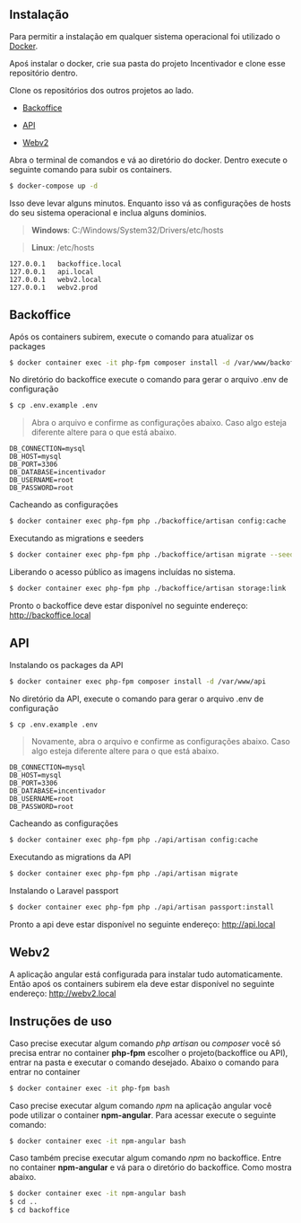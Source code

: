 ## Instalação

Para permitir a instalação em qualquer sistema operacional foi utilizado o [Docker](https://www.docker.com/products/docker-desktop).

Apoś instalar o docker, crie sua pasta do projeto Incentivador e clone esse repositório dentro.

Clone os repositórios dos outros projetos ao lado.

- [Backoffice](https://bitbucket.org/Incentivadorvendas/backoffice/src/master/)

- [API](https://bitbucket.org/Incentivadorvendas/api/src/master/)

- [Webv2](https://bitbucket.org/Incentivadorvendas/webv2/src/master/)


Abra o terminal de comandos e vá ao diretório do docker. Dentro execute o seguinte comando para subir os containers.
```bash
$ docker-compose up -d
```

Isso deve levar alguns minutos. Enquanto isso vá as configurações de hosts do seu sistema operacional e inclua alguns dominios.
> **Windows**: C:/Windows/System32/Drivers/etc/hosts

> **Linux**: /etc/hosts
```text
127.0.0.1	backoffice.local
127.0.0.1	api.local
127.0.0.1	webv2.local
127.0.0.1	webv2.prod
```

## Backoffice

Após os containers subirem, execute o comando para atualizar os packages
```bash
$ docker container exec -it php-fpm composer install -d /var/www/backoffice
```

No diretório do backoffice execute o comando para gerar o arquivo .env de configuração
```bash
$ cp .env.example .env
```
> Abra o arquivo e confirme as configurações abaixo. Caso algo esteja diferente altere para o que está abaixo.
```env
DB_CONNECTION=mysql
DB_HOST=mysql
DB_PORT=3306
DB_DATABASE=incentivador
DB_USERNAME=root
DB_PASSWORD=root
```

Cacheando as configurações
```bash
$ docker container exec php-fpm php ./backoffice/artisan config:cache
```

Executando as migrations e seeders
```bash
$ docker container exec php-fpm php ./backoffice/artisan migrate --seed
```

Liberando o acesso público as imagens incluídas no sistema.
```bash
$ docker container exec php-fpm php ./backoffice/artisan storage:link
```

Pronto o backoffice deve estar disponível no seguinte endereço: http://backoffice.local

## API

Instalando os packages da API
```bash
$ docker container exec php-fpm composer install -d /var/www/api 
```

No diretório da API, execute o comando para gerar o arquivo .env de configuração 
```bash
$ cp .env.example .env
```
> Novamente, abra o arquivo e confirme as configurações abaixo. Caso algo esteja diferente altere para o que está abaixo.
```env
DB_CONNECTION=mysql
DB_HOST=mysql
DB_PORT=3306
DB_DATABASE=incentivador
DB_USERNAME=root
DB_PASSWORD=root
```

Cacheando as configurações
```bash
$ docker container exec php-fpm php ./api/artisan config:cache
```

Executando as migrations da API
```bash
$ docker container exec php-fpm php ./api/artisan migrate
```

Instalando o Laravel passport
```bash
$ docker container exec php-fpm php ./api/artisan passport:install
```

Pronto a api deve estar disponível no seguinte endereço: http://api.local

## Webv2

A aplicação angular está configurada para instalar tudo automaticamente. Então apoś os containers subirem
ela deve estar disponível no seguinte endereço: http://webv2.local

## Instruções de uso

Caso precise executar algum comando *php artisan* ou *composer* você só precisa entrar no container **php-fpm** escolher o projeto(backoffice ou API), entrar na pasta e executar o comando desejado. Abaixo o comando para entrar no container
```bash
$ docker container exec -it php-fpm bash
```

Caso precise executar algum comando *npm* na aplicação angular você pode utilizar o container **npm-angular**. 
Para acessar execute o seguinte comando:
```bash
$ docker container exec -it npm-angular bash
```

Caso também precise executar algum comando *npm* no backoffice. Entre no container **npm-angular** e vá para o diretório do backoffice. Como mostra abaixo.
```bash
$ docker container exec -it npm-angular bash
$ cd ..
$ cd backoffice
```